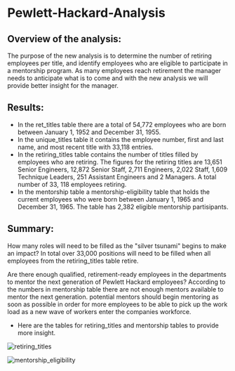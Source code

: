# Pewlett-Hackard-Analysis
## Overview of the analysis:

The purpose of the new analysis is to determine the number of retiring employees per title, and identify employees who are eligible to participate in a mentorship program. As many employees reach retirement the manager needs to anticipate what is to come and with the new analysis we will provide better insight for the manager.

## Results:

  * In the ret_titles table there are a total of 54,772 employees who are born between January 1, 1952 and December 31, 1955.
  * In the unique_titles table it contains the employee number, first and last name, and most recent title with 33,118 entries.
  * In the retiring_titles table contains the number of titles filled by employees who are retiring. The figures for the retiring titles are 13,651 Senior Engineers, 12,872 Senior Staff, 2,711 Engineers, 2,022 Staff, 1,609 Technique Leaders, 251 Assistant Engineers and 2 Managers. A total number of 33, 118 employees retiring.
  * In the mentorship table a mentorship-eligibility table that holds the current employees who were born between January 1, 1965 and December 31, 1965. The table has 2,382 eligible mentorship partisipants.
 
## Summary:

How many roles will need to be filled as the "silver tsunami" begins to make an impact?
In total over 33,000 positions will need to be filled when all employees from the retiring_titles table retire.

Are there enough qualified, retirement-ready employees in the departments to mentor the next generation of Pewlett Hackard employees?
According to the numbers in mentorship table there are not enough mentors available to mentor the next generation. potential mentors should begin mentoring as soon as possible in order for more employees to be able to pick up the work load as a new wave of workers enter the companies workforce.

* Here are the tables for retiring_titles and mentorship tables to provide more insight. 


![retiring_titles](https://user-images.githubusercontent.com/93004710/153784445-f116707d-6b8b-43cc-a4a0-55f5fbe4dffd.png)


![mentorship_eligibility](https://user-images.githubusercontent.com/93004710/153784452-5deef461-7cdf-4073-b6ed-deb1536e2c41.png)

